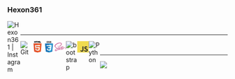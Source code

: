 ### Hexon361


[<img align="left" target="_blank" alt="Hexon361 | Instagram" width="30px" src="https://cdn-icons-png.flaticon.com/512/1077/1077042.png" />][instagram]
<br />

---

<img align="left" alt="Git" width="26px" src="https://raw.githubusercontent.com/jmnote/z-icons/master/svg/git.svg" />
<img align="left" alt="HTML5" width="26px" src="https://raw.githubusercontent.com/github/explore/80688e429a7d4ef2fca1e82350fe8e3517d3494d/topics/html/html.png" />
<img align="left" alt="CSS3" width="26px" src="https://raw.githubusercontent.com/github/explore/80688e429a7d4ef2fca1e82350fe8e3517d3494d/topics/css/css.png" />
<img align="left" alt="Sass" width="26px" src="https://raw.githubusercontent.com/github/explore/80688e429a7d4ef2fca1e82350fe8e3517d3494d/topics/sass/sass.png" />
<img align="left" alt="bootstrap" width="26px" src="https://raw.githubusercontent.com/jmnote/z-icons/master/svg/bootstrap.svg" />
<img align="left" alt="JavaScript" width="26px" src="https://raw.githubusercontent.com/github/explore/80688e429a7d4ef2fca1e82350fe8e3517d3494d/topics/javascript/javascript.png" />
<img align="left" alt="Python" width="26px" src="https://raw.githubusercontent.com/jmnote/z-icons/master/svg/python.svg" />
<br />

---

<img src="https://github-readme-stats.vercel.app/api/top-langs?username=hexon361&show_icons=true&theme=midnight-purple&hide_border=true&title_color=403dff&icon_color=403dff"/>


[instagram]: https://instagram.com/Hexon361
